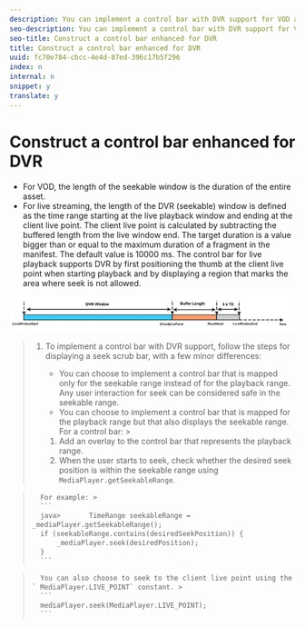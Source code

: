 ```yaml
---
description: You can implement a control bar with DVR support for VOD and live streaming. DVR support includes the concept of a seekable window and the client live point.
seo-description: You can implement a control bar with DVR support for VOD and live streaming. DVR support includes the concept of a seekable window and the client live point.
seo-title: Construct a control bar enhanced for DVR
title: Construct a control bar enhanced for DVR
uuid: fc70e784-cbcc-4e4d-87ed-396c17b5f296
index: n
internal: n
snippet: y
translate: y
---
```


# Construct a control bar enhanced for DVR


* For VOD, the length of the seekable window is the duration of the entire asset.
* For live streaming, the length of the DVR (seekable) window is defined as the time range starting at the live playback window and ending at the client live point. The client live point is calculated by subtracting the buffered length from the live window end. The target duration is a value bigger than or equal to the maximum duration of a fragment in the manifest.
  The default value is 10000 ms.
  The control bar for live playback supports DVR by first positioning the thumb at the client live point when starting playback and by displaying a region that marks the area where seek is not allowed.

<a id="fig_37A39A28BA714BA5A2C461357ED5BD41"></a> ![](images/dvr-window.PNG) 
>1. To implement a control bar with DVR support, follow the steps for displaying a seek scrub bar, with a few minor differences:
>    
>    * You can choose to implement a control bar that is mapped only for the seekable range instead of for the playback range. Any user interaction for seek can be considered safe in the seekable range.
>    * You can choose to implement a control bar that is mapped for the playback range but that also displays the seekable range.
>       For a control bar: >    
>    1. Add an overlay to the control bar that represents the playback range.
>    1. When the user starts to seek, check whether the desired seek position is within the seekable range using ` MediaPlayer.getSeekableRange`.

>       For example: >    
>       ```
>       java>       TimeRange seekableRange = _mediaPlayer.getSeekableRange(); 
>       if (seekableRange.contains(desiredSeekPosition)) { 
>           _mediaPlayer.seek(desiredPosition); 
>       }
>       ```

>       You can also choose to seek to the client live point using the ` MediaPlayer.LIVE_POINT` constant. >    
>       ```
>       mediaPlayer.seek(MediaPlayer.LIVE_POINT);
>       ```

>    

